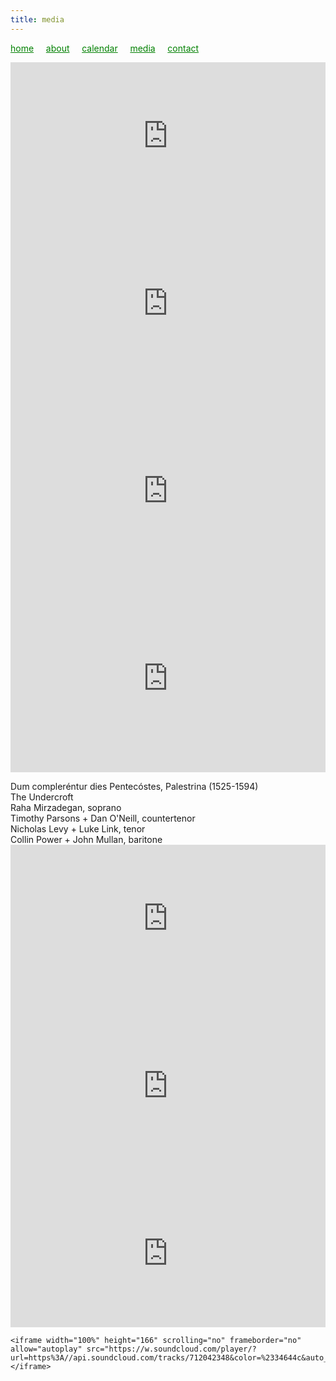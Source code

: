 ```yaml
---
title: media
---
```

<style>
a { color: green; } 
</style>
[home](/)&nbsp;&nbsp;&nbsp;&nbsp; [about](/about.html)&nbsp;&nbsp;&nbsp;&nbsp; [calendar](/calendar.html)&nbsp;&nbsp;&nbsp;&nbsp; [media](/media.html)&nbsp;&nbsp;&nbsp;&nbsp; [contact](/contact.html)

<iframe width="100%" height="236" src="https://www.youtube.com/embed/I6WD5Kt8C9Y" frameborder="0" allowfullscreen></iframe> 


<iframe width="100%" height="300" scrolling="no" frameborder="no" allow="autoplay" src="https://w.soundcloud.com/player/?url=https%3A//api.soundcloud.com/tracks/320134405&color=%23211612&auto_play=false&hide_related=false&show_comments=true&show_user=true&show_reposts=false&show_teaser=true&visual=true"></iframe>


<iframe width="100%" height="300" scrolling="no" frameborder="no" allow="autoplay" src="https://w.soundcloud.com/player/?url=https%3A//api.soundcloud.com/tracks/1090671583&color=%230c0706&auto_play=false&hide_related=false&show_comments=true&show_user=true&show_reposts=false&show_teaser=true&visual=true"></iframe>


<iframe width="100%" height="300" scrolling="no" frameborder="no" allow="autoplay" src="https://w.soundcloud.com/player/?url=https%3A//api.soundcloud.com/tracks/320134118&color=%23544434&auto_play=false&hide_related=false&show_comments=true&show_user=true&show_reposts=false&show_teaser=true&visual=true"><iframe>
  
  
  <iframe width="100%" height="166" scrolling="no" frameborder="no" allow="autoplay" src="https://w.soundcloud.com/player/?url=https%3A//api.soundcloud.com/tracks/437005092&color=%23bcbcbc&auto_play=false&hide_related=false&show_comments=true&show_user=true&show_reposts=false&show_teaser=true&visual=true"></iframe>
  
  
<div id="fb-root"></div>
<script async defer crossorigin="anonymous" src="https://connect.facebook.net/en_US/sdk.js#xfbml=1&version=v5.0"></script>

<div class="fb-video" data-href="https://www.facebook.com/theundercroftmusic/videos/1006636559542629/" data-width="500" data-show-text="false"><blockquote cite="https://developers.facebook.com/theundercroftmusic/videos/1006636559542629/" class="fb-xfbml-parse-ignore"><a href="https://developers.facebook.com/theundercroftmusic/videos/1006636559542629/"></a><p></p></blockquote></div>
Dum compleréntur dies Pentecóstes, Palestrina (1525-1594) <br />
The Undercroft <br />
Raha Mirzadegan, soprano <br />
Timothy Parsons + Dan O'Neill, countertenor <br />
Nicholas Levy + Luke Link, tenor <br />
Collin Power + John Mullan, baritone


<iframe width="100%" height="236" src="https://www.youtube.com/embed/v39UYC_Akzo?controls=0" frameborder="0" allowfullscreen></iframe>

  
<iframe width="100%" height="300" scrolling="no" frameborder="no" allow="autoplay" src="https://w.soundcloud.com/player/?url=https%3A//api.soundcloud.com/tracks/1090680685&color=%230b0706&auto_play=false&hide_related=false&show_comments=true&show_user=true&show_reposts=false&show_teaser=true&visual=true"></iframe>


<iframe width="100%" height="236" src="https://www.youtube.com/embed/Zp3nSAJr_jA" frameborder="0" allowfullscreen></iframe>
  
  
    <iframe width="100%" height="166" scrolling="no" frameborder="no" allow="autoplay" src="https://w.soundcloud.com/player/?url=https%3A//api.soundcloud.com/tracks/712042348&color=%2334644c&auto_play=false&hide_related=false&show_comments=true&show_user=true&show_reposts=false&show_teaser=true&visual=true"></iframe>

